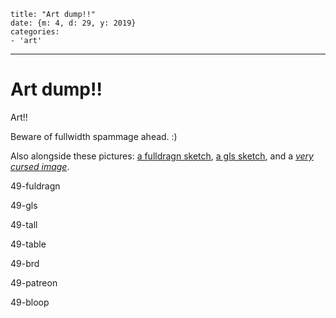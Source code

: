 
    title: "Art dump!!"
    date: {m: 4, d: 29, y: 2019}
    categories:
    - 'art'

---

# Art dump!!

Art!!

Beware of fullwidth spammage ahead. :)

Also alongside these pictures: [a fulldragn sketch](static/media/49-fuldragn-sketch.png), [a gls sketch](static/media/49-gls-sketch.png), and a [*very cursed image*](static/media/49-grandma-and-me.png).

<art fullwidth>49-fuldragn</art>

<art fullwidth>49-gls</art>

<art fullwidth>49-tall</art>

<art>49-table</art>

<art>49-brd</art>

<art>49-patreon</art>

<art>49-bloop</art>

